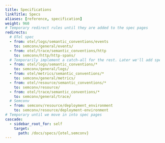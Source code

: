 ```yaml
---
title: Specifications
linkTitle: Specs
aliases: [reference, specification]
weight: 960
# Temporary redirect rules until they are added to the spec pages
redirects:
  # OTel spec
  - from: otel/logs/semantic_conventions/events
    to: semconv/general/events/
  - from: otel/trace/semantic_conventions/http
    to: semconv/http/http-spans/
  # Temporarily implement a catch-all for the rest. Later we'll add specific redirects like the one above.
  - from: otel/logs/semantic_conventions/*
    to: semconv/general/logs/
  - from: otel/metrics/semantic_conventions/*
    to: semconv/general/metrics/
  - from: otel/resource/semantic_conventions/*
    to: semconv/resource/
  - from: otel/trace/semantic_conventions/*
    to: semconv/general/trace/
  # Semconv
  - from: semconv/resource/deployment_environment
    to: semconv/resource/deployment-environment
# Temporary until we move in into spec pages
cascade:
  - sidebar_root_for: self
    target:
      path: /docs/specs/{otel,semconv}
---
```

